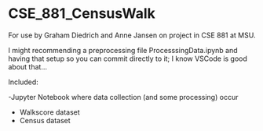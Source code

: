 # CSE_881_CensusWalk
For use by Graham Diedrich and Anne Jansen on project in CSE 881 at MSU.

I might recommending a preprocessing file ProcesssingData.ipynb and having that setup so you can commit directly to it; I know VSCode is good about that...

Included:

-Jupyter Notebook where data collection (and some processing) occur
- Walkscore dataset
- Census dataset 
